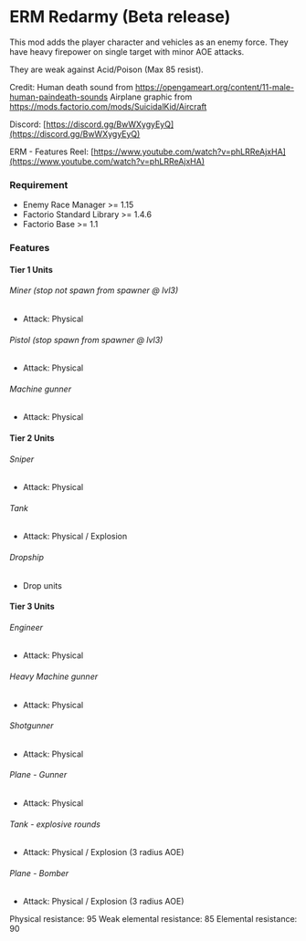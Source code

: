 # ERM Redarmy (Beta release)
This mod adds the player character and vehicles as an enemy force. They have heavy firepower on single target with minor AOE attacks.

They are weak against Acid/Poison (Max 85 resist).

Credit:
Human death sound from https://opengameart.org/content/11-male-human-paindeath-sounds
Airplane graphic from https://mods.factorio.com/mods/SuicidalKid/Aircraft

Discord:  [https://discord.gg/BwWXygyEyQ](https://discord.gg/BwWXygyEyQ)

ERM - Features Reel: [https://www.youtube.com/watch?v=phLRReAjxHA](https://www.youtube.com/watch?v=phLRReAjxHA)

### Requirement
* Enemy Race Manager >= 1.15
* Factorio Standard Library >= 1.4.6
* Factorio Base >= 1.1

### Features
#### Tier 1 Units
###### Miner (stop not spawn from spawner @ lvl3)
- Attack: Physical

###### Pistol (stop spawn from spawner @ lvl3)
- Attack: Physical

###### Machine gunner
- Attack: Physical

#### Tier 2 Units

###### Sniper
- Attack: Physical

###### Tank
- Attack: Physical / Explosion

###### Dropship
- Drop units

#### Tier 3 Units
###### Engineer
- Attack: Physical

###### Heavy Machine gunner
- Attack: Physical

###### Shotgunner
- Attack: Physical

###### Plane - Gunner
- Attack: Physical

###### Tank - explosive rounds
- Attack: Physical / Explosion (3 radius AOE)

###### Plane - Bomber
- Attack: Physical / Explosion (3 radius AOE)

Physical resistance: 95
Weak elemental resistance: 85
Elemental resistance: 90